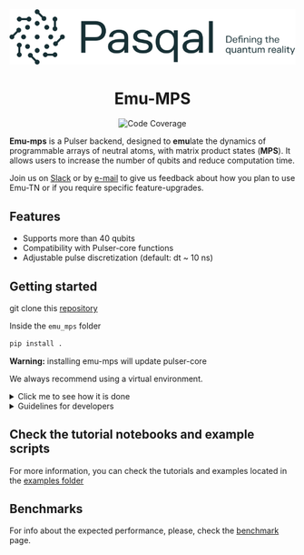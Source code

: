 
<div align="center">
  <img src="docs/logos/LogoTaglineSoftGreen.svg">

  # Emu-MPS

  ![Code Coverage](https://img.shields.io/badge/Coverage-95%25-brightgreen.svg)
</div>

**Emu-mps** is a Pulser backend, designed to **emu**late the dynamics of programmable arrays of neutral atoms, with matrix product states (**MPS**). It allows users to increase the number of qubits and reduce computation time.

Join us on [Slack](https://pasqalworkspace.slack.com/archives/C0389KD4ZKQ) or by [e-mail](mailto:emulation@pasqal.com) to give us feedback about how you plan to use Emu-TN or if you require specific feature-upgrades.

## Features

- Supports more than 40 qubits
- Compatibility with Pulser-core functions
- Adjustable pulse discretization (default: dt ~ 10 ns)

## Getting started

git clone this [repository ](https://gitlab.pasqal.com/emulation/rydberg-atoms/emu-ct)


Inside the `emu_mps` folder

```bash
pip install .
```
**Warning:** installing emu-mps will update pulser-core

We always recommend using a virtual environment.


<details>
  <summary>Click me to see how it is done</summary>

  #### Create a virtual environment using python

  ```
  python -m venv .venv
  ```

  Or

  ```
  python -m venv /path/to/new/virtual/environment
  ```

  Replace `/path/to/new/virtual/environment` with your desired directory path.

  Then activate the environment:

  ```
  source .venv/bin/activate
  ```

  Or

  - On Unix or MacOS with bash: source /path/to/new/virtual/environment/bin/activate

  - On Windows: C:\> /path/to/new/virtual/environment/Scripts/activate

  Remember to replace `/path/to/new/virtual/environment` with the actual path to your virtual environment. Once the environment is activated, you can clone emu_mps and install it using

</details>



<details>
  <summary>Guidelines for developers </summary>
  We recommend using an environment, git clone the repository, then inside the `emu_mps` folder

```bash
pip install -e .
```

  Also, the installation of pytest, nbmake, pre-commit.

  Do not forget to run the unit test suite by simply running `pytest` command.

  Another way can be using hatch.

  #### virtual environment with `hatch`

  ```bash
  python -m pip install hatch
  python -m hatch -v shell
  ```

  When inside the shell with development dependencies, install first the pre-commit hook:
  ```
  pre-commit install
  ```
</details>



## Check the tutorial notebooks and example scripts

For more information, you can check the tutorials and examples located in the [examples folder](https://gitlab.pasqal.com/emulation/rydberg-atoms/emu-ct/-/tree/main/examples?ref_type=heads)

## Benchmarks

For info about the expected performance, please, check the [benchmark](./docs/benchmarks/benchmarks.md) page.
